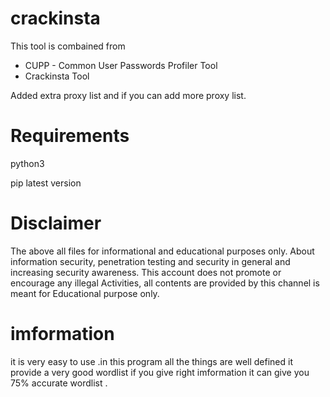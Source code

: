 # crackinsta
This tool is combained from 
+ CUPP - Common User Passwords Profiler Tool
+ Crackinsta Tool

Added extra proxy list and if you can add more proxy list.
# Requirements 
python3

pip latest version
# Disclaimer
The above all files for informational and educational purposes only. About information security, penetration testing and security in general and increasing security awareness. This account does not promote or encourage any illegal Activities, all contents are provided by this channel is meant for Educational purpose only.
# imformation
it is very easy to use .in this program all the things are well defined it provide a very good wordlist if you give right imformation it can give you 75% accurate wordlist .   
